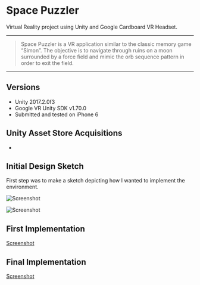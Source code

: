 


# Space Puzzler

Virtual Reality project using Unity and Google Cardboard VR Headset.

---
> Space Puzzler is a VR application similar to the classic memory game “Simon”.
The objective is to navigate through ruins on a moon surrounded by a force field and mimic the orb sequence pattern in order to exit the field.

---
## Versions
- Unity 2017.2.0f3
- Google VR Unity SDK v1.70.0
- Submitted and tested on iPhone 6

## Unity Asset Store Acquisitions
- 

## Initial Design Sketch
First step was to make a sketch depicting how I wanted to implement the environment.

![Screenshot](puzzler1.jpg)

![Screenshot](puzzler2.jpg)

## First Implementation

[Screenshot](https://youtu.be/q4XCBnVzamA)

## Final Implementation

[Screenshot](https://youtu.be/zuWcw-SYR04)
